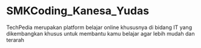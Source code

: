 # SMKCoding_Kanesa_Yudas

TechPedia merupakan platform belajar online khususnya di bidang IT yang dikembangkan khusus untuk membantu kamu belajar agar lebih mudah dan terarah
